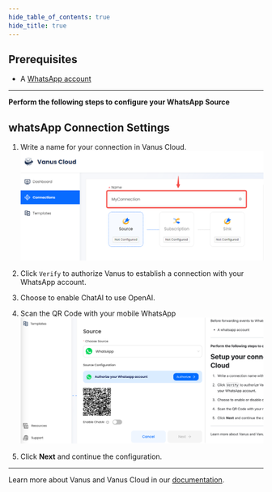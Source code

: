 ```yaml
--- 
hide_table_of_contents: true
hide_title: true
---
```


## Prerequisites

- A [WhatsApp account](https://www.whatsapp.com)

---

**Perform the following steps to configure your WhatsApp Source**

## whatsApp Connection Settings

1. Write a name for your connection in Vanus Cloud.
![](image/name.png)
2. Click `Verify` to authorize Vanus to establish a connection with your WhatsApp account. 

3. Choose to enable ChatAI to use OpenAI. 

4. Scan the QR Code with your mobile WhatsApp 
![img.png](image/img.png)
5. Click **Next** and continue the configuration. 


---

Learn more about Vanus and Vanus Cloud in our [documentation](https://docs.vanus.ai).
